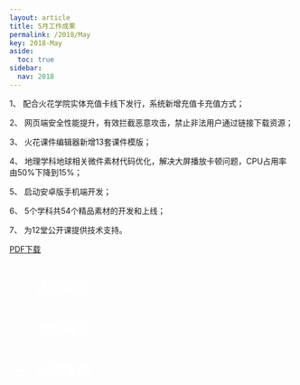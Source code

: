 ```yaml
---
layout: article
title: 5月工作成果
permalink: /2018/May
key: 2018-May
aside:
  toc: true
sidebar:
  nav: 2018
---
```


1、 配合火花学院实体充值卡线下发行，系统新增充值卡充值方式；

2、 网页端安全性能提升，有效拦截恶意攻击，禁止非法用户通过链接下载资源；

3、 火花课件编辑器新增13套课件模版；

4、 地理学科地球相关微件素材代码优化，解决大屏播放卡顿问题，CPU占用率由50%下降到15%；

5、 启动安卓版手机端开发；

6、 5个学科共54个精品素材的开发和上线；

7、 为12堂公开课提供技术支持。

[PDF下载](https://raw.githubusercontent.com/Xiyue-team/doc_monthlyreport/master/pdf/%E7%81%AB%E8%8A%B1%E5%AD%A6%E9%99%A22018%E5%B9%B45%E6%9C%88%E6%9C%88%E6%8A%A5.pdf)

# <font size="5" color="white">一、内容制作</font>

# <font size="5" color="white">二、软件开发</font>

# <font size="5" color="white">三、运营支撑</font>
